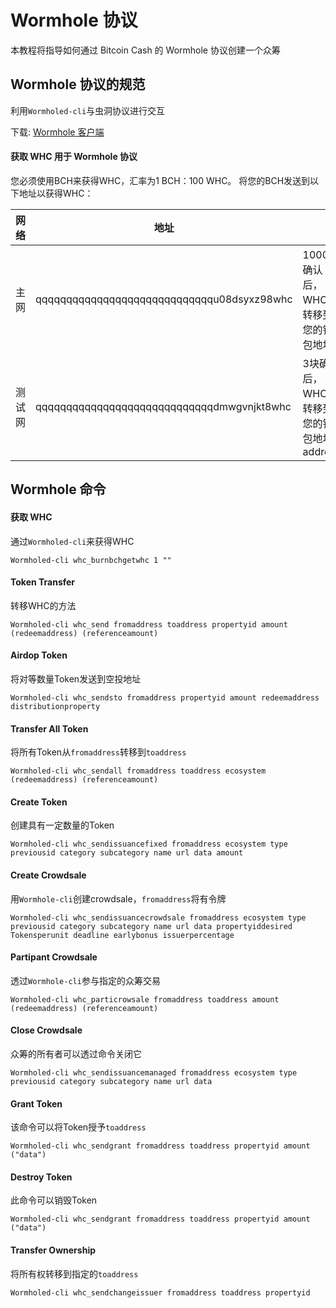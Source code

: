 # Wormhole 协议

本教程将指导如何通过 Bitcoin Cash 的 Wormhole 协议创建一个众筹

## Wormhole 协议的规范

利用`Wormholed-cli`与虫洞协议进行交互

下载: [Wormhole 客户端](https://github.com/copernet/wormhole)

#### 获取 WHC 用于 Wormhole 协议

您必须使用BCH来获得WHC，汇率为1 BCH：100 WHC。
将您的BCH发送到以下地址以获得WHC：

网络     | 地址                                        |                              |
--------|---------------------------------------------|------------------------------|
主网     | qqqqqqqqqqqqqqqqqqqqqqqqqqqqqu08dsyxz98whc  | 1000块确认后，WHC将转移到您的钱包地址|
测试网   | qqqqqqqqqqqqqqqqqqqqqqqqqqqqqdmwgvnjkt8whc  | 3块确认后，WHC将转移到您的钱包地址 address|

## Wormhole 命令

#### 获取 WHC
通过`Wormholed-cli`来获得WHC
```
Wormholed-cli whc_burnbchgetwhc 1 ""
```

#### Token Transfer
转移WHC的方法
```
Wormholed-cli whc_send fromaddress toaddress propertyid amount (redeemaddress) (referenceamount)
```

#### Airdop Token
将对等数量Token发送到空投地址
```
Wormholed-cli whc_sendsto fromaddress propertyid amount redeemaddress distributionproperty
```

#### Transfer All Token
将所有Token从`fromaddress`转移到`toaddress`
```
Wormholed-cli whc_sendall fromaddress toaddress ecosystem (redeemaddress) (referenceamount)
```

#### Create Token
创建具有一定数量的Token
```
Wormholed-cli whc_sendissuancefixed fromaddress ecosystem type previousid category subcategory name url data amount
```

#### Create Crowdsale
用`Wormhole-cli`创建crowdsale，`fromaddress`将有令牌
```
Wormholed-cli whc_sendissuancecrowdsale fromaddress ecosystem type previousid category subcategory name url data propertyiddesired Tokensperunit deadline earlybonus issuerpercentage
```

#### Partipant Crowdsale
透过`Wormhole-cli`参与指定的众筹交易
```
Wormholed-cli whc_particrowsale fromaddress toaddress amount (redeemaddress) (referenceamount)
```

#### Close Crowdsale
众筹的所有者可以透过命令关闭它
```
Wormholed-cli whc_sendissuancemanaged fromaddress ecosystem type previousid category subcategory name url data
```

#### Grant Token
该命令可以将Token授予`toaddress`
```
Wormholed-cli whc_sendgrant fromaddress toaddress propertyid amount ("data")
```

#### Destroy Token
此命令可以销毁Token
```
Wormholed-cli whc_sendgrant fromaddress toaddress propertyid amount ("data")
```

#### Transfer Ownership
将所有权转移到指定的`toaddress`
```
Wormholed-cli whc_sendchangeissuer fromaddress toaddress propertyid
```
